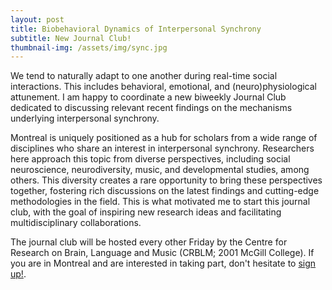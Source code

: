 ```yaml
---
layout: post
title: Biobehavioral Dynamics of Interpersonal Synchrony
subtitle: New Journal Club!
thumbnail-img: /assets/img/sync.jpg
---
```


We tend to naturally adapt to one another during real-time social interactions. This includes behavioral, emotional, and (neuro)physiological attunement. I am happy to coordinate a new biweekly Journal Club dedicated to discussing relevant recent findings on the mechanisms underlying interpersonal synchrony.  

Montreal is uniquely positioned as a hub for scholars from a wide range of disciplines who share an interest in interpersonal synchrony. Researchers here approach this topic from diverse perspectives, including social neuroscience, neurodiversity, music, and developmental studies, among others. This diversity creates a rare opportunity to bring these perspectives together, fostering rich discussions on the latest findings and cutting-edge methodologies in the field. This is what motivated me to start this journal club, with the goal of inspiring new research ideas and facilitating multidisciplinary collaborations.

The journal club will be hosted every other Friday by the Centre for Research on Brain, Language and Music (CRBLM; 2001 McGill College). If you are in Montreal and are interested in taking part, don't hesitate to [sign up!](https://forms.gle/9uAhoKD4irVFj5V46).
